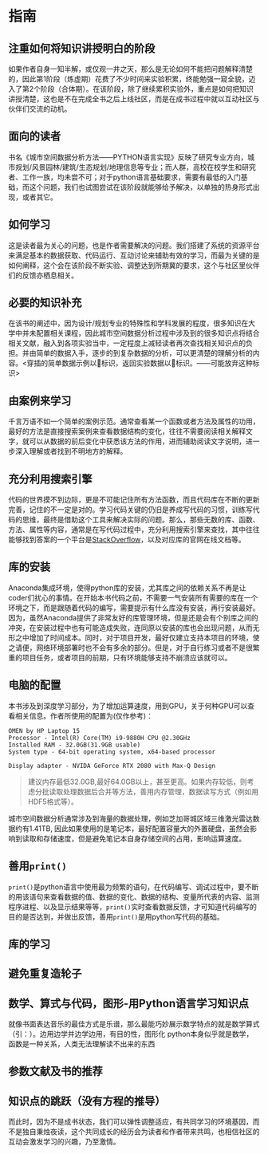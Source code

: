 # 指南
## 注重如何将知识讲授明白的阶段
如果作者自身一知半解，或仅观一井之天，那么是无论如何不能把问题解释清楚的，因此第1阶段（炼虚期）花费了不少时间来实验积累，终能勉强一窥全貌，迈入了第2个阶段（合体期）。在该阶段，除了继续累积实验外，重点是如何把知识讲授清楚，这也是不在完成全书之后上线社区，而是在成书过程中就以互动社区与伙伴们交流的动机。

## 面向的读者
书名《城市空间数据分析方法——PYTHON语言实现》反映了研究专业方向，城市规划/风景园林/建筑/生态规划/地理信息等专业；而人群，高校在校学生和研究者、工作一族，均未尝不可；对于python语言基础要求，需要有最低的入门基础，而这个问题，我们也试图尝试在该阶段就能够给予解决，以单独的热身形式出现，或者其它。

## 如何学习
这是读者最为关心的问题，也是作者需要解决的问题。我们搭建了系统的资源平台来满足基本的数据获取、代码运行、互动讨论来辅助有效的学习，而最为关键的是如何阐释，这个会在该阶段不断实验、调整达到所期冀的要求，这个与社区里伙伴们的反馈亦栖息相关。

## 必要的知识补充
在该书的阐述中，因为设计/规划专业的特殊性和学科发展的程度，很多知识在大学中并未配置相关课程，因此城市空间数据分析过程中涉及到的很多知识点将结合相关文献，融入到各项实验当中，一定程度上减轻读者再次查找相关知识点的负担。并由简单的数据入手，逐步的到复杂数据的分析，可以更清楚的理解分析的内容。<穿插的简单数据示例以🍅标识，返回实验数据以🐨标识。——可能放弃这种标识>

## 由案例来学习
千言万语不如一个简单的案例示范。通常查看某一个函数或者方法及属性的功用，最好的方法是直接搜索案例来查看数据结构的变化，往往不需要阅读相关解释文字，就可以从数据的前后变化中获悉该方法的作用，进而辅助阅读文字说明，进一步深入理解或者找到不明地方的解释。

## 充分利用搜索引擎
代码的世界摸不到边际，更是不可能记住所有方法函数，而且代码库在不断的更新完善，记住的不一定是对的。学习代码关键的仍旧是养成写代码的习惯，训练写代码的思维，最终是借助这个工具来解决实际的问题。那么，那些无数的库、函数、方法、属性等内容，通常是在写代码过程中，充分利用搜索引擎来查找，其中往往能够找到答案的一个平台是[StackOverflow](https://stackoverflow.com/)，以及对应库的官网在线文档等。

## 库的安装
Anaconda集成环境，使得python库的安装，尤其库之间的依赖关系不再是让coder们扰心的事情。在开始本书代码之前，不需要一气安装所有需要的库在一个环境之下，而是跟随着代码的编写，需要提示有什么库没有安装，再行安装最好。因为，虽然Anaconda提供了非常友好的库管理环境，但是还是会有个别库之间的冲突，在安装过程中也有可能造成失败，连同原以安装的库也会出现问题，从而无形之中增加了时间成本。同时，对于项目开发，最好仅建立支持本项目的环境，使之请便，网络环境部署时也不会有多余的部分。但是，对于自行练习或者不是很繁重的项目任务，或者项目的前期，只有环境能够支持不崩溃应该就可以。

## 电脑的配置
本书涉及到深度学习部分，为了增加运算速度，用到GPU，关于何种GPU可以查看相关信息。作者所使用的配置为(仅作参考)：
```
OMEN by HP Laptop 15
Processor - Intel(R) Core(TM) i9-9880H CPU @2.30GHz 
Installed RAM - 32.0GB(31.9GB usable)
System type - 64-bit operating system, x64-based processor

Display adapter - NVIDA GeForce RTX 2080 with Max-Q Design
```

> 建议内存最低32.0GB,最好64.0GB以上，甚至更高。如果内存较低，则考虑分批读取处理数据后合并等方法，善用内存管理，数据读写方式（例如用HDF5格式等）。

城市空间数据分析通常涉及到海量的数据处理，例如芝加哥城区域三维激光雷达数据约有1.41TB, 因此如果使用的是笔记本，最好配置容量大的外置硬盘，虽然会影响到读取和存储速度，但是避免笔记本自身存储空间的占用，影响运算速度。

## 善用`print()`
`print()`是python语言中使用最为频繁的语句，在代码编写、调试过程中，要不断的用该语句来查看数据的值、数据的变化、数据的结构、变量所代表的内容、监测程序进程、以及显示结果等等，`print()`实时查看数据反馈，才可知道代码编写的目的是否达到，并做出反馈，善用`print()`是用python写代码的基础。

## 库的学习

## 避免重复造轮子

## 数学、算式与代码，图形-用Python语言学习知识点
就像书面表达音乐的最佳方式是乐谱，那么最能巧妙展示数学特点的就是数学算式（引：）。边用边学并边学边用，有目的性，图形化  python本身似乎就是数学，函数是一种关系，人类无法理解读不出来的东西

## 参数文献及书的推荐

## 知识点的跳跃（没有方程的推导）

而此时，因为不是成书状态，我们可以弹性调整适应，有共同学习的环境基因，而不是独自秉烛夜读，这个共同成长的经历会为读者和作者带来共鸣，也相信社区的互动会激发学习的兴趣，乃至激情。

